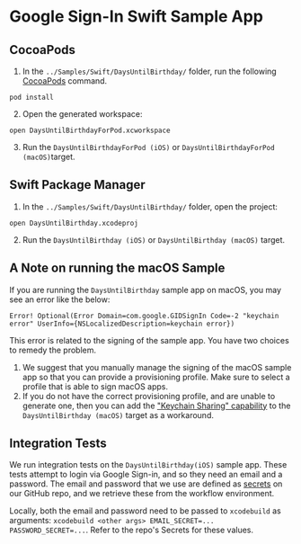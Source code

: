 # Google Sign-In Swift Sample App

## CocoaPods

1. In the `../Samples/Swift/DaysUntilBirthday/` folder, run the following 
[CocoaPods](https://cocoapods.org) command.

```
pod install
```

2. Open the generated workspace:

```
open DaysUntilBirthdayForPod.xcworkspace
```

3. Run the `DaysUntilBirthdayForPod (iOS)` or `DaysUntilBirthdayForPod (macOS)`target.

## Swift Package Manager

1. In the `../Samples/Swift/DaysUntilBirthday/` folder, open the project:

```
open DaysUntilBirthday.xcodeproj
```
2. Run the `DaysUntilBirthday (iOS)` or `DaysUntilBirthday (macOS)` target.

## A Note on running the macOS Sample

If you are running the `DaysUntilBirthday` sample app on macOS, you may see an
error like the below:

```
Error! Optional(Error Domain=com.google.GIDSignIn Code=-2 "keychain error" UserInfo={NSLocalizedDescription=keychain error})
```

This error is related to the signing of the sample app.
You have two choices to remedy the problem.

1. We suggest that you manually manage the signing of the macOS sample app so
that you can provide a provisioning profile. Make sure to select a profile
that is able to sign macOS apps.
2. If you do not have the correct provisioning profile, and are unable to
generate one, then you can add the ["Keychain Sharing" capability](https://developer.apple.com/documentation/xcode/configuring-keychain-sharing)
to the `DaysUntilBirthday (macOS)` target as a workaround.

## Integration Tests

We run integration tests on the `DaysUntilBirthday(iOS)` sample app.
These tests attempt to login via Google Sign-in, and so they need an email and
a password.
The email and password that we use are defined as
[secrets](https://docs.github.com/en/actions/learn-github-actions/contexts#secrets-context)
on our GitHub repo, and we retrieve these from the workflow environment.

Locally, both the email and password need to be passed to `xcodebuild` as
arguments: `xcodebuild <other args> EMAIL_SECRET=... PASSWORD_SECRET=...`.
Refer to the repo's Secrets for these values.
